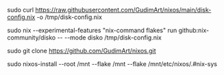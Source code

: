 sudo curl https://raw.githubusercontent.com/GudimArt/nixos/main/disk-config.nix -o /tmp/disk-config.nix

sudo nix --experimental-features "nix-command flakes" run github:nix-community/disko -- --mode disko /tmp/disk-config.nix

sudo git clone https://github.com/GudimArt/nixos.git

sudo nixos-install --root /mnt --flake /mnt --flake /mnt/etc/nixos/.#nix-sys